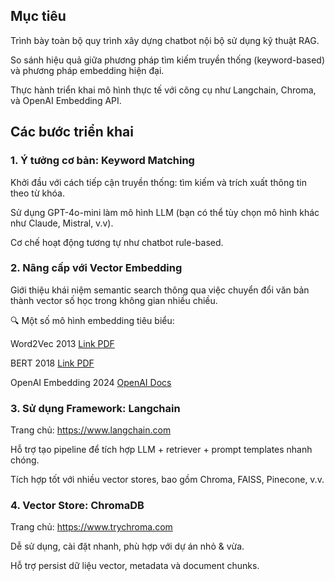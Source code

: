 ## Mục tiêu 

Trình bày toàn bộ quy trình xây dựng chatbot nội bộ sử dụng kỹ thuật RAG.

So sánh hiệu quả giữa phương pháp tìm kiếm truyền thống (keyword-based) và phương pháp embedding hiện đại.

Thực hành triển khai mô hình thực tế với công cụ như Langchain, Chroma, và OpenAI Embedding API.

## Các bước triển khai

### 1. Ý tưởng cơ bản: Keyword Matching
   
Khởi đầu với cách tiếp cận truyền thống: tìm kiếm và trích xuất thông tin theo từ khóa.

Sử dụng GPT-4o-mini làm mô hình LLM (bạn có thể tùy chọn mô hình khác như Claude, Mistral, v.v).

Cơ chế hoạt động tương tự như chatbot rule-based.

### 2. Nâng cấp với Vector Embedding
   
Giới thiệu khái niệm semantic search thông qua việc chuyển đổi văn bản thành vector số học trong không gian nhiều chiều.

🔍 Một số mô hình embedding tiêu biểu:

Word2Vec	2013	[Link PDF](https://arxiv.org/pdf/1301.3781)

BERT	2018	[Link PDF](https://arxiv.org/pdf/1810.04805)

OpenAI Embedding	2024	[OpenAI Docs](https://platform.openai.com/docs/guides/embeddings)

### 3. Sử dụng Framework: Langchain

Trang chủ: https://www.langchain.com

Hỗ trợ tạo pipeline để tích hợp LLM + retriever + prompt templates nhanh chóng.

Tích hợp tốt với nhiều vector stores, bao gồm Chroma, FAISS, Pinecone, v.v.

### 4. Vector Store: ChromaDB

Trang chủ: https://www.trychroma.com

Dễ sử dụng, cài đặt nhanh, phù hợp với dự án nhỏ & vừa.

Hỗ trợ persist dữ liệu vector, metadata và document chunks.
